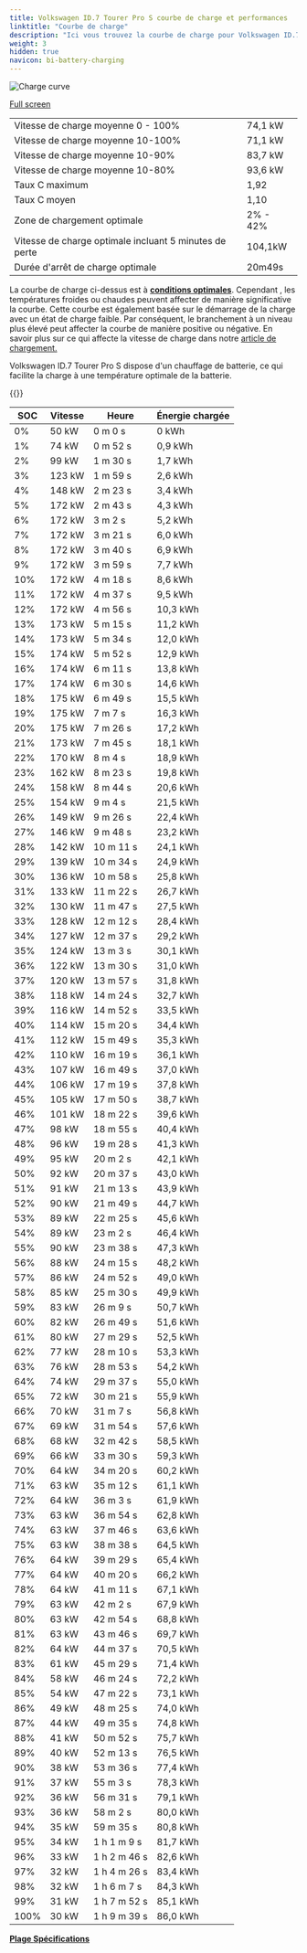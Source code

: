 ```yaml
---
title: Volkswagen ID.7 Tourer Pro S courbe de charge et performances
linktitle: "Courbe de charge"
description: "Ici vous trouvez la courbe de charge pour Volkswagen ID.7 Tourer Pro S."
weight: 3
hidden: true
navicon: bi-battery-charging
---
```

<!-- markdownlint-disable MD033 -->
<img src="/images/models/volkswagen/id.7/id.7_tourer_pro_s/chargingcurve.svg" alt="Charge curve" class="img-fluid">

[Full screen](/images/models/volkswagen/id.7/id.7_tourer_pro_s/chargingcurve.svg)


<table class="table table-striped border">
<tbody>
<tr>
<td>Vitesse de charge moyenne 0 - 100%</td><td>74,1 kW</td>
</tr>
<tr>
<td>Vitesse de charge moyenne 10-100%</td><td>71,1 kW</td>
</tr>
<tr>
<td>Vitesse de charge moyenne 10-90%</td><td>83,7 kW</td>
</tr>
<tr>
<td>Vitesse de charge moyenne 10-80%</td><td>93,6 kW</td>
</tr>
<tr>
<td>Taux C maximum</td><td>1,92</td>
</tr>
<tr>
<td>Taux C moyen</td><td>1,10</td>
</tr>
<tr>
<td>Zone de chargement optimale</td><td>2% - 42%</td>
</tr>
<tr>
<td>Vitesse de charge optimale incluant 5 minutes de perte</td><td>104,1kW</td>
</tr>
<tr>
<td>Durée d'arrêt de charge optimale</td><td>20m49s</td>
</tr>
</tbody>
</table>


La courbe de charge ci-dessus est à **[conditions optimales](../../../../../technology/battery/chargement/#temperature)**. Cependant , les températures froides ou chaudes peuvent affecter de manière significative la courbe. Cette courbe est également basée sur le démarrage de la charge avec un état de charge faible. Par conséquent, le branchement à un niveau plus élevé peut affecter la courbe de manière positive ou négative. En savoir plus sur ce qui affecte la vitesse de charge dans notre [article de chargement.](../../../../../technology/battery/chargement/)


Volkswagen ID.7 Tourer Pro S dispose d'un chauffage de batterie, ce qui facilite la charge à une température optimale de la batterie.


{{<evkxdisplayaddarticle />}}
<table class="table table-striped border">
<thead>
<tr><th>SOC</th><th>Vitesse</th><th>Heure</th><th>Énergie chargée</th></tr>
</thead>
<tbody>
<tr>
<td>0%</td><td>50 kW</td><td> 0 m 0 s </td><td>0 kWh </td>
</tr>
<tr>
<td>1%</td><td>74 kW</td><td> 0 m 52 s </td><td>0,9 kWh </td>
</tr>
<tr>
<td>2%</td><td>99 kW</td><td> 1 m 30 s </td><td>1,7 kWh </td>
</tr>
<tr>
<td>3%</td><td>123 kW</td><td> 1 m 59 s </td><td>2,6 kWh </td>
</tr>
<tr>
<td>4%</td><td>148 kW</td><td> 2 m 23 s </td><td>3,4 kWh </td>
</tr>
<tr>
<td>5%</td><td>172 kW</td><td> 2 m 43 s </td><td>4,3 kWh </td>
</tr>
<tr>
<td>6%</td><td>172 kW</td><td> 3 m 2 s </td><td>5,2 kWh </td>
</tr>
<tr>
<td>7%</td><td>172 kW</td><td> 3 m 21 s </td><td>6,0 kWh </td>
</tr>
<tr>
<td>8%</td><td>172 kW</td><td> 3 m 40 s </td><td>6,9 kWh </td>
</tr>
<tr>
<td>9%</td><td>172 kW</td><td> 3 m 59 s </td><td>7,7 kWh </td>
</tr>
<tr>
<td>10%</td><td>172 kW</td><td> 4 m 18 s </td><td>8,6 kWh </td>
</tr>
<tr>
<td>11%</td><td>172 kW</td><td> 4 m 37 s </td><td>9,5 kWh </td>
</tr>
<tr>
<td>12%</td><td>172 kW</td><td> 4 m 56 s </td><td>10,3 kWh </td>
</tr>
<tr>
<td>13%</td><td>173 kW</td><td> 5 m 15 s </td><td>11,2 kWh </td>
</tr>
<tr>
<td>14%</td><td>173 kW</td><td> 5 m 34 s </td><td>12,0 kWh </td>
</tr>
<tr>
<td>15%</td><td>174 kW</td><td> 5 m 52 s </td><td>12,9 kWh </td>
</tr>
<tr>
<td>16%</td><td>174 kW</td><td> 6 m 11 s </td><td>13,8 kWh </td>
</tr>
<tr>
<td>17%</td><td>174 kW</td><td> 6 m 30 s </td><td>14,6 kWh </td>
</tr>
<tr>
<td>18%</td><td>175 kW</td><td> 6 m 49 s </td><td>15,5 kWh </td>
</tr>
<tr>
<td>19%</td><td>175 kW</td><td> 7 m 7 s </td><td>16,3 kWh </td>
</tr>
<tr>
<td>20%</td><td>175 kW</td><td> 7 m 26 s </td><td>17,2 kWh </td>
</tr>
<tr>
<td>21%</td><td>173 kW</td><td> 7 m 45 s </td><td>18,1 kWh </td>
</tr>
<tr>
<td>22%</td><td>170 kW</td><td> 8 m 4 s </td><td>18,9 kWh </td>
</tr>
<tr>
<td>23%</td><td>162 kW</td><td> 8 m 23 s </td><td>19,8 kWh </td>
</tr>
<tr>
<td>24%</td><td>158 kW</td><td> 8 m 44 s </td><td>20,6 kWh </td>
</tr>
<tr>
<td>25%</td><td>154 kW</td><td> 9 m 4 s </td><td>21,5 kWh </td>
</tr>
<tr>
<td>26%</td><td>149 kW</td><td> 9 m 26 s </td><td>22,4 kWh </td>
</tr>
<tr>
<td>27%</td><td>146 kW</td><td> 9 m 48 s </td><td>23,2 kWh </td>
</tr>
<tr>
<td>28%</td><td>142 kW</td><td> 10 m 11 s </td><td>24,1 kWh </td>
</tr>
<tr>
<td>29%</td><td>139 kW</td><td> 10 m 34 s </td><td>24,9 kWh </td>
</tr>
<tr>
<td>30%</td><td>136 kW</td><td> 10 m 58 s </td><td>25,8 kWh </td>
</tr>
<tr>
<td>31%</td><td>133 kW</td><td> 11 m 22 s </td><td>26,7 kWh </td>
</tr>
<tr>
<td>32%</td><td>130 kW</td><td> 11 m 47 s </td><td>27,5 kWh </td>
</tr>
<tr>
<td>33%</td><td>128 kW</td><td> 12 m 12 s </td><td>28,4 kWh </td>
</tr>
<tr>
<td>34%</td><td>127 kW</td><td> 12 m 37 s </td><td>29,2 kWh </td>
</tr>
<tr>
<td>35%</td><td>124 kW</td><td> 13 m 3 s </td><td>30,1 kWh </td>
</tr>
<tr>
<td>36%</td><td>122 kW</td><td> 13 m 30 s </td><td>31,0 kWh </td>
</tr>
<tr>
<td>37%</td><td>120 kW</td><td> 13 m 57 s </td><td>31,8 kWh </td>
</tr>
<tr>
<td>38%</td><td>118 kW</td><td> 14 m 24 s </td><td>32,7 kWh </td>
</tr>
<tr>
<td>39%</td><td>116 kW</td><td> 14 m 52 s </td><td>33,5 kWh </td>
</tr>
<tr>
<td>40%</td><td>114 kW</td><td> 15 m 20 s </td><td>34,4 kWh </td>
</tr>
<tr>
<td>41%</td><td>112 kW</td><td> 15 m 49 s </td><td>35,3 kWh </td>
</tr>
<tr>
<td>42%</td><td>110 kW</td><td> 16 m 19 s </td><td>36,1 kWh </td>
</tr>
<tr>
<td>43%</td><td>107 kW</td><td> 16 m 49 s </td><td>37,0 kWh </td>
</tr>
<tr>
<td>44%</td><td>106 kW</td><td> 17 m 19 s </td><td>37,8 kWh </td>
</tr>
<tr>
<td>45%</td><td>105 kW</td><td> 17 m 50 s </td><td>38,7 kWh </td>
</tr>
<tr>
<td>46%</td><td>101 kW</td><td> 18 m 22 s </td><td>39,6 kWh </td>
</tr>
<tr>
<td>47%</td><td>98 kW</td><td> 18 m 55 s </td><td>40,4 kWh </td>
</tr>
<tr>
<td>48%</td><td>96 kW</td><td> 19 m 28 s </td><td>41,3 kWh </td>
</tr>
<tr>
<td>49%</td><td>95 kW</td><td> 20 m 2 s </td><td>42,1 kWh </td>
</tr>
<tr>
<td>50%</td><td>92 kW</td><td> 20 m 37 s </td><td>43,0 kWh </td>
</tr>
<tr>
<td>51%</td><td>91 kW</td><td> 21 m 13 s </td><td>43,9 kWh </td>
</tr>
<tr>
<td>52%</td><td>90 kW</td><td> 21 m 49 s </td><td>44,7 kWh </td>
</tr>
<tr>
<td>53%</td><td>89 kW</td><td> 22 m 25 s </td><td>45,6 kWh </td>
</tr>
<tr>
<td>54%</td><td>89 kW</td><td> 23 m 2 s </td><td>46,4 kWh </td>
</tr>
<tr>
<td>55%</td><td>90 kW</td><td> 23 m 38 s </td><td>47,3 kWh </td>
</tr>
<tr>
<td>56%</td><td>88 kW</td><td> 24 m 15 s </td><td>48,2 kWh </td>
</tr>
<tr>
<td>57%</td><td>86 kW</td><td> 24 m 52 s </td><td>49,0 kWh </td>
</tr>
<tr>
<td>58%</td><td>85 kW</td><td> 25 m 30 s </td><td>49,9 kWh </td>
</tr>
<tr>
<td>59%</td><td>83 kW</td><td> 26 m 9 s </td><td>50,7 kWh </td>
</tr>
<tr>
<td>60%</td><td>82 kW</td><td> 26 m 49 s </td><td>51,6 kWh </td>
</tr>
<tr>
<td>61%</td><td>80 kW</td><td> 27 m 29 s </td><td>52,5 kWh </td>
</tr>
<tr>
<td>62%</td><td>77 kW</td><td> 28 m 10 s </td><td>53,3 kWh </td>
</tr>
<tr>
<td>63%</td><td>76 kW</td><td> 28 m 53 s </td><td>54,2 kWh </td>
</tr>
<tr>
<td>64%</td><td>74 kW</td><td> 29 m 37 s </td><td>55,0 kWh </td>
</tr>
<tr>
<td>65%</td><td>72 kW</td><td> 30 m 21 s </td><td>55,9 kWh </td>
</tr>
<tr>
<td>66%</td><td>70 kW</td><td> 31 m 7 s </td><td>56,8 kWh </td>
</tr>
<tr>
<td>67%</td><td>69 kW</td><td> 31 m 54 s </td><td>57,6 kWh </td>
</tr>
<tr>
<td>68%</td><td>68 kW</td><td> 32 m 42 s </td><td>58,5 kWh </td>
</tr>
<tr>
<td>69%</td><td>66 kW</td><td> 33 m 30 s </td><td>59,3 kWh </td>
</tr>
<tr>
<td>70%</td><td>64 kW</td><td> 34 m 20 s </td><td>60,2 kWh </td>
</tr>
<tr>
<td>71%</td><td>63 kW</td><td> 35 m 12 s </td><td>61,1 kWh </td>
</tr>
<tr>
<td>72%</td><td>64 kW</td><td> 36 m 3 s </td><td>61,9 kWh </td>
</tr>
<tr>
<td>73%</td><td>63 kW</td><td> 36 m 54 s </td><td>62,8 kWh </td>
</tr>
<tr>
<td>74%</td><td>63 kW</td><td> 37 m 46 s </td><td>63,6 kWh </td>
</tr>
<tr>
<td>75%</td><td>63 kW</td><td> 38 m 38 s </td><td>64,5 kWh </td>
</tr>
<tr>
<td>76%</td><td>64 kW</td><td> 39 m 29 s </td><td>65,4 kWh </td>
</tr>
<tr>
<td>77%</td><td>64 kW</td><td> 40 m 20 s </td><td>66,2 kWh </td>
</tr>
<tr>
<td>78%</td><td>64 kW</td><td> 41 m 11 s </td><td>67,1 kWh </td>
</tr>
<tr>
<td>79%</td><td>63 kW</td><td> 42 m 2 s </td><td>67,9 kWh </td>
</tr>
<tr>
<td>80%</td><td>63 kW</td><td> 42 m 54 s </td><td>68,8 kWh </td>
</tr>
<tr>
<td>81%</td><td>63 kW</td><td> 43 m 46 s </td><td>69,7 kWh </td>
</tr>
<tr>
<td>82%</td><td>64 kW</td><td> 44 m 37 s </td><td>70,5 kWh </td>
</tr>
<tr>
<td>83%</td><td>61 kW</td><td> 45 m 29 s </td><td>71,4 kWh </td>
</tr>
<tr>
<td>84%</td><td>58 kW</td><td> 46 m 24 s </td><td>72,2 kWh </td>
</tr>
<tr>
<td>85%</td><td>54 kW</td><td> 47 m 22 s </td><td>73,1 kWh </td>
</tr>
<tr>
<td>86%</td><td>49 kW</td><td> 48 m 25 s </td><td>74,0 kWh </td>
</tr>
<tr>
<td>87%</td><td>44 kW</td><td> 49 m 35 s </td><td>74,8 kWh </td>
</tr>
<tr>
<td>88%</td><td>41 kW</td><td> 50 m 52 s </td><td>75,7 kWh </td>
</tr>
<tr>
<td>89%</td><td>40 kW</td><td> 52 m 13 s </td><td>76,5 kWh </td>
</tr>
<tr>
<td>90%</td><td>38 kW</td><td> 53 m 36 s </td><td>77,4 kWh </td>
</tr>
<tr>
<td>91%</td><td>37 kW</td><td> 55 m 3 s </td><td>78,3 kWh </td>
</tr>
<tr>
<td>92%</td><td>36 kW</td><td> 56 m 31 s </td><td>79,1 kWh </td>
</tr>
<tr>
<td>93%</td><td>36 kW</td><td> 58 m 2 s </td><td>80,0 kWh </td>
</tr>
<tr>
<td>94%</td><td>35 kW</td><td> 59 m 35 s </td><td>80,8 kWh </td>
</tr>
<tr>
<td>95%</td><td>34 kW</td><td>1 h 1 m 9 s </td><td>81,7 kWh </td>
</tr>
<tr>
<td>96%</td><td>33 kW</td><td>1 h 2 m 46 s </td><td>82,6 kWh </td>
</tr>
<tr>
<td>97%</td><td>32 kW</td><td>1 h 4 m 26 s </td><td>83,4 kWh </td>
</tr>
<tr>
<td>98%</td><td>32 kW</td><td>1 h 6 m 7 s </td><td>84,3 kWh </td>
</tr>
<tr>
<td>99%</td><td>31 kW</td><td>1 h 7 m 52 s </td><td>85,1 kWh </td>
</tr>
<tr>
<td>100%</td><td>30 kW</td><td>1 h 9 m 39 s </td><td>86,0 kWh </td>
</tr>
</tbody>
</table>

<div class="mt-3 mb-3">
<a href="../rangeandconsumption/" class="text-decoration-none text-black">
<strong><i class="bi-arrow-left"></i> Plage </strong>
</a>
<a href="../specifications/" class="text-decoration-none text-black float-end">
<strong>Spécifications <i class="bi-arrow-right"></i></strong>
</a>
</div>
